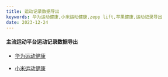 ```yaml
---
title: 运动记录数据导出
keywords: 华为运动健康,小米运动健康,zepp lift,苹果健康,运动记录导出
date: 2023-12-24
---
```

#### 主流运动平台运动记录数据导出

- [华为运动健康](https://privacy-cn.consumer.huawei.com/privacycenter/index.html?lang=zh-cn&themeName=blue&backUrl=https://privacy-cn.consumer.huawei.com/privacycenter/service/pindex.html%3Flang%3Dzh-cn%26themeName%3Dblue&countryCode=CN#/Home?lang=zh-cn)

- [小米运动健康](https://account.xiaomi.com/fe/service/login/password?_group=DEFAULT&sid=passport&qs=%253Fcallback%253Dhttps%25253A%25252F%25252Faccount.xiaomi.com%25252Fsts%25253Fsign%25253DZvAtJIzsDsFe60LdaPa76nNNP58%2525253D%252526followup%25253Dhttps%2525253A%2525252F%2525252Faccount.xiaomi.com%2525252Fpass%2525252Fauth%2525252Fsecurity%2525252Fhome%252526sid%25253Dpassport%2526sid%253Dpassport%2526_group%253DDEFAULT&callback=https%3A%2F%2Faccount.xiaomi.com%2Fsts%3Fsign%3DZvAtJIzsDsFe60LdaPa76nNNP58%253D%26followup%3Dhttps%253A%252F%252Faccount.xiaomi.com%252Fpass%252Fauth%252Fsecurity%252Fhome%26sid%3Dpassport&_sign=2%26V1_passport%26BUcblfwZ4tX84axhVUaw8t6yi2E%3D&serviceParam=%7B%22checkSafePhone%22%3Afalse%2C%22checkSafeAddress%22%3Afalse%2C%22lsrp_score%22%3A0.0%7D&showActiveX=false&theme=&needTheme=false&bizDeviceType=&_locale=zh_CN)

